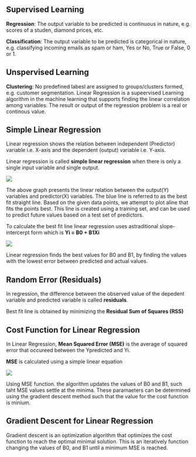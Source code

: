 ## Supervised Learning 

**Regression**: The output variable to be predicted is continuous in nature, e.g. scores of a studen, diamond prices, etc. 

**Classification**: The output variable to be predicted is categorical in nature, e.g. classifying incoming emails as spam or ham, Yes or No, True or False, 0 or 1. 

## Unspervised Learning 
**Clustering**: No predefined labesl are assigned to groups/clusters formed, e.g. customer segmentation. Linear Regression is a supeervised Learning algorithm in the machine learning that supports finding the linear correlation among variables. The result or output of the regression problem is a real or continous value. 

## Simple Linear Regression 

Linear regression shows the relation between independent (Predictor) variable i.e. X-axis and the dependent (output) variable i.e. Y-axis. 

Linear regression is called **simple linear regression** when there is only a single input variable and single output. 

![](https://editor.analyticsvidhya.com/uploads/945791.jpg)

The above graph presents the linear relation between the output(Y) variables and predictor(X) variables. The blue line is referred to as the best fit straight line. Based on the given data points, we attempt to plot aline that fits the points best. This line is created using a training set, and can be used to predict future values based on a test set of predictors. 

To calculate the best fit line linear regression uses astraditional slope-intercerpt form which is **Yi = B0 + B1Xi** 

![](https://editor.analyticsvidhya.com/uploads/375512.jpg)

Linear regression finds the best values for B0 and B1, by finding the values with the lowest error between predicted and actual values. 

## Random Error (Residuals)
In regression, the difference between the observed value of the depedent variable and predicted variable is called **residuals**. 

Best fit line is obtained by minimizing the **Residual Sum of Squares (RSS)** 

## Cost Function for Linear Regression

In Linear Regression, **Mean Squared Error (MSE)** is the average of squared error that occureed between the Ypredicted and Yi. 

**MSE** is calculated using a simple linear equation 

![](https://editor.analyticsvidhya.com/uploads/650733.jpg)

Using MSE function. the algorithm updates the values of B0 and B1, such taht MSE values settle at the minima.  These paramaeters can be determined using the gradient descent method such that the value for the cost function is minium. 


## Gradient Descent for Linear Regression 

Gradient descent is an optimization algorithm that optimizes the cost function to reach the optimal minimal solution. This is an iteratively function changing the values of B0, and B1 until a minimum MSE is reached. 



